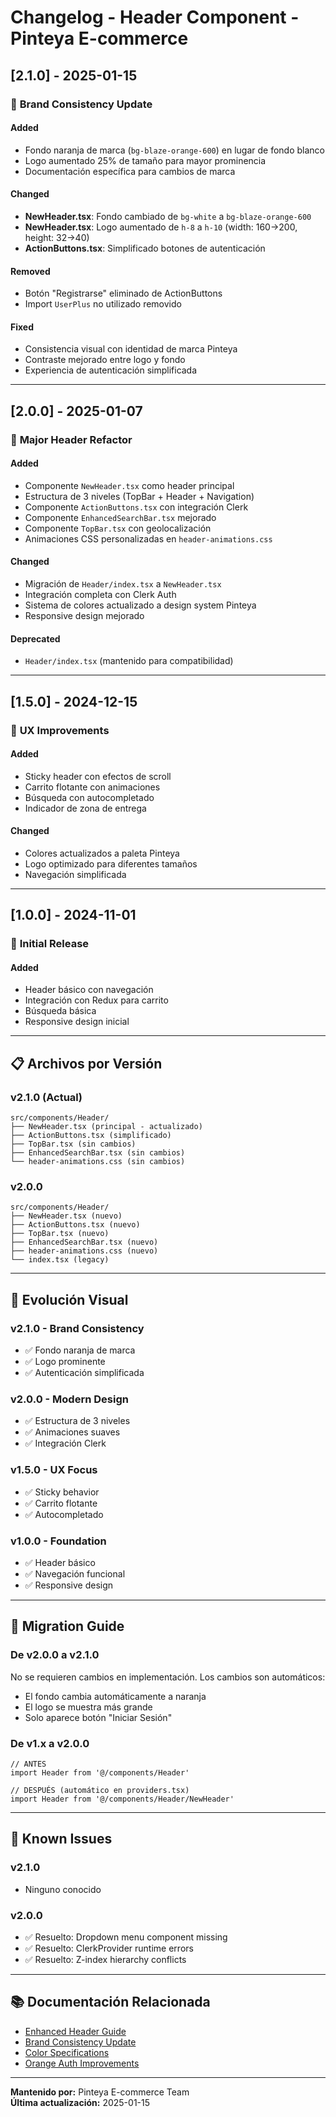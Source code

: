 # Changelog - Header Component - Pinteya E-commerce

## [2.1.0] - 2025-01-15

### 🎨 **Brand Consistency Update**

#### Added

- Fondo naranja de marca (`bg-blaze-orange-600`) en lugar de fondo blanco
- Logo aumentado 25% de tamaño para mayor prominencia
- Documentación específica para cambios de marca

#### Changed

- **NewHeader.tsx**: Fondo cambiado de `bg-white` a `bg-blaze-orange-600`
- **NewHeader.tsx**: Logo aumentado de `h-8` a `h-10` (width: 160→200, height: 32→40)
- **ActionButtons.tsx**: Simplificado botones de autenticación

#### Removed

- Botón "Registrarse" eliminado de ActionButtons
- Import `UserPlus` no utilizado removido

#### Fixed

- Consistencia visual con identidad de marca Pinteya
- Contraste mejorado entre logo y fondo
- Experiencia de autenticación simplificada

---

## [2.0.0] - 2025-01-07

### 🚀 **Major Header Refactor**

#### Added

- Componente `NewHeader.tsx` como header principal
- Estructura de 3 niveles (TopBar + Header + Navigation)
- Componente `ActionButtons.tsx` con integración Clerk
- Componente `EnhancedSearchBar.tsx` mejorado
- Componente `TopBar.tsx` con geolocalización
- Animaciones CSS personalizadas en `header-animations.css`

#### Changed

- Migración de `Header/index.tsx` a `NewHeader.tsx`
- Integración completa con Clerk Auth
- Sistema de colores actualizado a design system Pinteya
- Responsive design mejorado

#### Deprecated

- `Header/index.tsx` (mantenido para compatibilidad)

---

## [1.5.0] - 2024-12-15

### 🎯 **UX Improvements**

#### Added

- Sticky header con efectos de scroll
- Carrito flotante con animaciones
- Búsqueda con autocompletado
- Indicador de zona de entrega

#### Changed

- Colores actualizados a paleta Pinteya
- Logo optimizado para diferentes tamaños
- Navegación simplificada

---

## [1.0.0] - 2024-11-01

### 🎉 **Initial Release**

#### Added

- Header básico con navegación
- Integración con Redux para carrito
- Búsqueda básica
- Responsive design inicial

---

## 📋 **Archivos por Versión**

### v2.1.0 (Actual)

```
src/components/Header/
├── NewHeader.tsx (principal - actualizado)
├── ActionButtons.tsx (simplificado)
├── TopBar.tsx (sin cambios)
├── EnhancedSearchBar.tsx (sin cambios)
└── header-animations.css (sin cambios)
```

### v2.0.0

```
src/components/Header/
├── NewHeader.tsx (nuevo)
├── ActionButtons.tsx (nuevo)
├── TopBar.tsx (nuevo)
├── EnhancedSearchBar.tsx (nuevo)
├── header-animations.css (nuevo)
└── index.tsx (legacy)
```

---

## 🎨 **Evolución Visual**

### v2.1.0 - Brand Consistency

- ✅ Fondo naranja de marca
- ✅ Logo prominente
- ✅ Autenticación simplificada

### v2.0.0 - Modern Design

- ✅ Estructura de 3 niveles
- ✅ Animaciones suaves
- ✅ Integración Clerk

### v1.5.0 - UX Focus

- ✅ Sticky behavior
- ✅ Carrito flotante
- ✅ Autocompletado

### v1.0.0 - Foundation

- ✅ Header básico
- ✅ Navegación funcional
- ✅ Responsive design

---

## 🔄 **Migration Guide**

### De v2.0.0 a v2.1.0

No se requieren cambios en implementación. Los cambios son automáticos:

- El fondo cambia automáticamente a naranja
- El logo se muestra más grande
- Solo aparece botón "Iniciar Sesión"

### De v1.x a v2.0.0

```tsx
// ANTES
import Header from '@/components/Header'

// DESPUÉS (automático en providers.tsx)
import Header from '@/components/Header/NewHeader'
```

---

## 🐛 **Known Issues**

### v2.1.0

- Ninguno conocido

### v2.0.0

- ✅ Resuelto: Dropdown menu component missing
- ✅ Resuelto: ClerkProvider runtime errors
- ✅ Resuelto: Z-index hierarchy conflicts

---

## 📚 **Documentación Relacionada**

- [Enhanced Header Guide](./components/enhanced-header.md)
- [Brand Consistency Update](./fixes/header-brand-consistency-update-2025.md)
- [Color Specifications](./design-system/header-color-specification.md)
- [Orange Auth Improvements](./fixes/header-orange-auth-improvements.md)

---

**Mantenido por:** Pinteya E-commerce Team  
**Última actualización:** 2025-01-15

